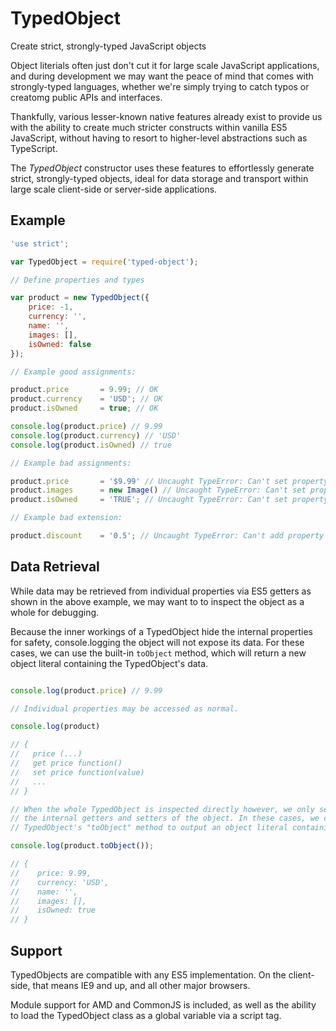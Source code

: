 # TypedObject

Create strict, strongly-typed JavaScript objects

Object literials often just don't cut it for large scale JavaScript applications, and during development we may want the peace of mind that comes with strongly-typed languages, whether we're simply trying to catch typos or creatomg public APIs and interfaces.

Thankfully, various lesser-known native features already exist to provide us with the ability to create much stricter constructs within vanilla ES5 JavaScript, without having to resort to higher-level abstractions such as TypeScript.

The *TypedObject* constructor uses these features to effortlessly generate strict, strongly-typed objects, ideal for data storage and transport within large scale client-side or server-side applications.

## Example

```js
'use strict';

var TypedObject = require('typed-object');

// Define properties and types

var product = new TypedObject({
    price: -1,
    currency: '',
    name: '',
    images: [],
    isOwned: false
});

// Example good assignments:

product.price       = 9.99; // OK
product.currency    = 'USD'; // OK
product.isOwned     = true; // OK

console.log(product.price) // 9.99
console.log(product.currency) // 'USD'
console.log(product.isOwned) // true

// Example bad assignments:

product.price       = '$9.99' // Uncaught TypeError: Can't set property <TypedObject>.price, type "string" is not assignable to type "number"
product.images      = new Image() // Uncaught TypeError: Can't set property <TypedObject>.images, type "object" is not assignable to type "array"
product.isOwned     = 'TRUE'; // Uncaught TypeError: Can't set property <TypedObject>.isOwned, type "string" is not assignable to type "boolean"

// Example bad extension:

product.discount    = '0.5'; // Uncaught TypeError: Can't add property discount, object is not extensible
```

## Data Retrieval 

While data may be retrieved from individual properties via ES5 getters as shown in the above example, we may want to to inspect the object as a whole for debugging.

Because the inner workings of a TypedObject hide the internal properties for safety, console.logging the object will not expose its data. For these cases, we can use the built-in `toObject` method, which will return a new object literal containing the TypedObject's data.

```js

console.log(product.price) // 9.99

// Individual properties may be accessed as normal.

console.log(product)

// {
//   price (...)
//   get price function()
//   set price function(value)
//   ...
// }

// When the whole TypedObject is inspected directly however, we only see
// the internal getters and setters of the object. In these cases, we can use the
// TypedObject's "toObject" method to output an object literal containing all data:

console.log(product.toObject());

// {
//    price: 9.99,
//    currency: 'USD',
//    name: '',
//    images: [],
//    isOwned: true
// }
```

## Support

TypedObjects are compatible with any ES5 implementation. On the client-side, that means IE9 and up, and all other major browsers.

Module support for AMD and CommonJS is included, as well as the ability to load the TypedObject class as a global variable via a script tag.
